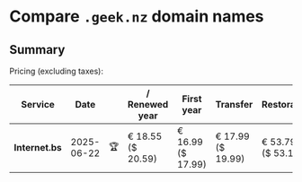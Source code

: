 # Compare `.geek.nz` domain names

## Summary

Pricing (excluding taxes):

| Service | Date |  | / Renewed year | First year | Transfer | Restoration |
|--|--|--|--|--|--|--|
| **Internet.bs** | 2025-06-22 | 🏆 | € 18.55<br>($ 20.59) | € 16.99<br>($ 17.99) | € 17.99<br>($ 19.99) | € 53.79<br>($ 53.15) |
